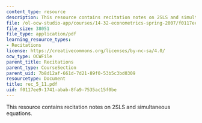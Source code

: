 ```yaml
---
content_type: resource
description: This resource contains recitation notes on 2SLS and simultaneous equations.
file: /ol-ocw-studio-app/courses/14-32-econometrics-spring-2007/f0117ee91741abab8fa97535ac15f0be_rec_5_11.pdf
file_size: 38051
file_type: application/pdf
learning_resource_types:
- Recitations
license: https://creativecommons.org/licenses/by-nc-sa/4.0/
ocw_type: OCWFile
parent_title: Recitations
parent_type: CourseSection
parent_uid: 7b8d12af-661d-7d21-89f0-53b5c3bd0309
resourcetype: Document
title: rec_5_11.pdf
uid: f0117ee9-1741-abab-8fa9-7535ac15f0be
---
```

This resource contains recitation notes on 2SLS and simultaneous equations.